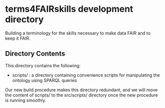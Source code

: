 # terms4FAIRskills development directory

Building a terminology for the skills necessary to make data FAIR and to keep it FAIR.

## Directory Contents

This directory contains the following:
* scripts/ : a directory containing convenience scripts for manipulating the ontology using SPARQL queries


Our new build procedure makes this directory redundant, and we will move the content of scripts/ to the src/scripts/ directory once the new procedure is running smoothly.
